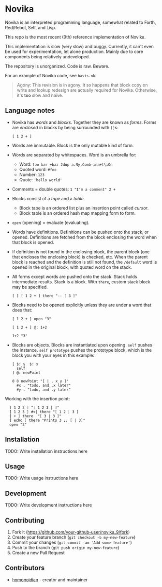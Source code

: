 # Novika

Novika is an interpreted programming language, somewhat related to
Forth, Red/Rebol, Self, and Lisp.

This repo is the most recent (9th) reference implementation of Novika.

This implementation is slow (very slow) and buggy. Currently, it can't
even be used for experimentation, let alone production. Mainly due to
core components being relatively undeveloped.

The repository is unorganized. Code is raw. Beware.

For an example of Novika code, see `basis.nk`.

> Agony: This revision is in agony. It so happens that block copy on
> write and lookup redesign are actually required for Novika. Otherwise,
> it's **too** slow and naïve.

## Language notes

- Novika has *words* and *blocks*. Together they are known as *forms*.
Forms are *enclosed* in blocks by being surrounded with `[]`s:

  ```novika
  [ 1 2 + ]
  ```

- Words are immutable. Block is the only mutable kind of form.

- Words are separated by whitespaces. Word is an umbrella for:
  - Word: `foo bar +baz 2dup a.Ny.Comb-ina+t\iOn`
  - Quoted word: `#foo`
  - Number: `123`
  - Quote: `'hello world'`

- Comments = double quotes: `1 "I'm a comment" 2 +`

- Blocks consist of a *tape* and a *table*.
  - Block tape is an ordered list plus an insertion point called *cursor*.
  - Block table is an ordered hash map mapping form to form.

- `open` (opening) = evaluate (evaluating).

- Words have definitions. Definitions can be pushed onto the stack, or
  opened. Definitions are fetched from the block enclosing the word when
  that block is opened.

- If definition is not found in the enclosing block, the parent block
  (one that encloses the enclosing block) is checked, etc. When the
  parent block is reached and the definition is still not found, the
  `/default` word is opened in the original block, with quoted word
  on the stack.

- All forms except words are pushed onto the stack. Stack holds
  intermediate results. Stack is a block. With `there`, custom
  stack block may be specified.

    ```novika
    [ ] [ 1 2 + ] there "-- [ 3 ]"
    ```

- Blocks need to be opened explicitly unless they are under a word
  that does that:

    ```novika
    [ 1 2 + ] open "3"

    [ 1 2 + ] @: 1+2

    1+2 "3"
    ```

- Blocks are objects. Blocks are instantiated upon opening. `self`
  pushes the instance. `self prototype` pushes the prototype block,
  which is the block you with your eyes in this example:

  ```novika
  [ $: y  $: x
    self
  ] @: newPoint

  0 0 newPoint "[ | . x y ]"
    #x . "todo, and .x later"
    #y . "todo, and .y later"
  ```

Working with the insertion point:

```novika
  [ 1 2 3 ] "[ 1 2 3 | ]"
  [ 1 2 3 ] #<| there "[ 1 2 | 3 ]
  [ + ] there  "[ 3 | 3 ]"
  [ echo ] there "Prints 3 ;; [ | 3]"
  open "3"
```

## Installation

TODO: Write installation instructions here

## Usage

TODO: Write usage instructions here

## Development

TODO: Write development instructions here

## Contributing

1. Fork it (<https://github.com/your-github-user/novika_9/fork>)
2. Create your feature branch (`git checkout -b my-new-feature`)
3. Commit your changes (`git commit -am 'Add some feature'`)
4. Push to the branch (`git push origin my-new-feature`)
5. Create a new Pull Request

## Contributors

- [homonoidian](https://github.com/your-github-user) - creator and maintainer
